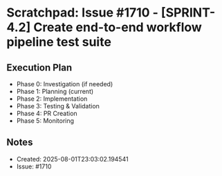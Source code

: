 # Scratchpad: Issue #1710 - [SPRINT-4.2] Create end-to-end workflow pipeline test suite

## Execution Plan
- Phase 0: Investigation (if needed)
- Phase 1: Planning (current)
- Phase 2: Implementation
- Phase 3: Testing & Validation
- Phase 4: PR Creation
- Phase 5: Monitoring

## Notes
- Created: 2025-08-01T23:03:02.194541
- Issue: #1710
